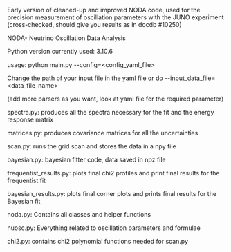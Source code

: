 Early version of cleaned-up and improved NODA code, used for the precision measurement of oscillation parameters with the JUNO experiment (cross-checked, should give you results as in docdb #10250)

NODA- Neutrino Oscillation Data Analysis

Python version currently used: 3.10.6

usage: python main.py --config=<config_yaml_file> 

Change the path of your input file in the yaml file or do --input_data_file=<data_file_name>

(add more parsers as you want, look at yaml file for the required parameter)

spectra.py: produces all the spectra necessary for the fit and the energy response matrix

matrices.py: produces covariance matrices for all the uncertainties

scan.py: runs the grid scan and stores the data in a npy file

bayesian.py: bayesian fitter code, data saved in npz file

frequentist_results.py: plots final chi2 profiles and print final results for the frequentist fit

bayesian_results.py: plots final corner plots and prints final results for the Bayesian fit

noda.py: Contains all classes and helper functions

nuosc.py: Everything related to oscillation parameters and formulae

chi2.py: contains chi2 polynomial functions needed for scan.py

